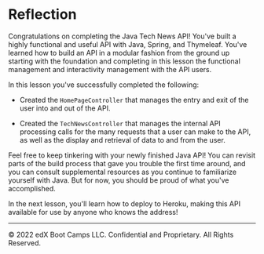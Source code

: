 # Reflection

Congratulations on completing the Java Tech News API! You've built a highly functional and useful API with Java, Spring, and Thymeleaf. You've learned how to build an API in a modular fashion from the ground up starting with the foundation and completing in this lesson the functional management and interactivity management with the API users.

In this lesson you've successfully completed the following:

* Created the `HomePageController` that manages the entry and exit of the user into and out of the API.

* Created the `TechNewsController` that manages the internal API processing calls for the many requests that a user can make to the API, as well as the display and retrieval of data to and from the user.

Feel free to keep tinkering with your newly finished Java API! You can revisit parts of the build process that gave you trouble the first time around, and you can consult supplemental resources as you continue to familiarize yourself with Java. But for now, you should be proud of what you've accomplished.

In the next lesson, you'll learn how to deploy to Heroku, making this API available for use by anyone who knows the address!

---
© 2022 edX Boot Camps LLC. Confidential and Proprietary. All Rights Reserved.